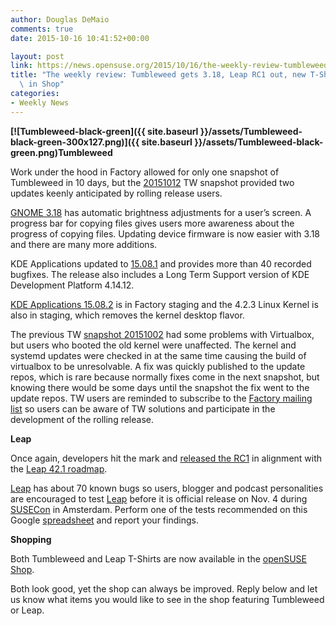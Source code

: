 ```yaml
---
author: Douglas DeMaio
comments: true
date: 2015-10-16 10:41:52+00:00

layout: post
link: https://news.opensuse.org/2015/10/16/the-weekly-review-tumbleweed-gets-3-18-leap-rc1-out-new-t-shirts-in-shop/
title: "The weekly review: Tumbleweed gets 3.18, Leap RC1 out, new T-Shirts\
  \ in Shop"
categories:
- Weekly News
---
```

**[![Tumbleweed-black-green]({{ site.baseurl }}/assets/Tumbleweed-black-green-300x127.png)]({{ site.baseurl }}/assets/Tumbleweed-black-green.png)Tumbleweed**

Work under the hood in Factory allowed for only one snapshot of Tumbleweed in 10 days, but the [20151012](http://lists.opensuse.org/opensuse-factory/2015-10/msg00393.html) TW snapshot provided two updates keenly anticipated by rolling release users.

[GNOME 3.18](http://bit.ly/1LdpYHG) has automatic brightness adjustments for a user’s screen. A progress bar for copying files gives users more awareness about the progress of copying files. Updating device firmware is now easier with 3.18 and there are many more additions.

KDE Applications updated to [15.08.1](http://bit.ly/1KcSEww) and provides more than 40 recorded bugfixes. The release also includes a Long Term Support version of KDE Development Platform 4.14.12.

[KDE Applications 15.08.2](http://bit.ly/1jseHKA) is in Factory staging and the 4.2.3 Linux Kernel is also in staging, which removes the kernel desktop flavor.

The previous TW [snapshot 20151002](http://lists.opensuse.org/opensuse-factory/2015-10/msg00103.html) had some problems with Virtualbox, but users who booted the old kernel were unaffected. The kernel and systemd updates were checked in at the same time causing the build of virtualbox to be unresolvable. A fix was quickly published to the update repos, which is rare because normally fixes come in the next snapshot, but knowing there would be some days until the snapshot the fix went to the update repos. TW users are reminded to subscribe to the [Factory mailing list](http://lists.opensuse.org/opensuse-factory/) so users can be aware of TW solutions and participate in the development of the rolling release.<!-- more -->

**Leap**

Once again, developers hit the mark and [released the RC1](http://bit.ly/1G7AdOV) in alignment with the [Leap 42.1 roadmap](https://en.opensuse.org/Roadmap).

[Leap](https://en.opensuse.org/Portal:42.1) has about 70 known bugs so users, blogger and podcast personalities are encouraged to test [Leap](https://en.opensuse.org/Portal:42.1) before it is official release on Nov. 4 during[ SUSECon](http://www.susecon.com) in Amsterdam. Perform one of the tests recommended on this Google [spreadsheet](http://bit.ly/1k9oVjd) and report your findings.

**Shopping**

Both Tumbleweed and Leap T-Shirts are now available in the [openSUSE Shop](https://shop.opensuse.org/).

Both look good, yet the shop can always be improved. Reply below and let us know what items you would like to see in the shop featuring Tumbleweed or Leap.		
